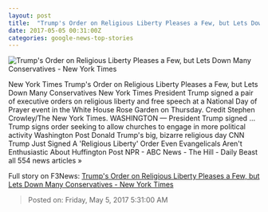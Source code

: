 ```yaml
---
layout: post
title:  "Trump's Order on Religious Liberty Pleases a Few, but Lets Down Many Conservatives - New York Times"
date: 2017-05-05 00:31:00Z
categories: google-news-top-stories
---
```


![Trump's Order on Religious Liberty Pleases a Few, but Lets Down Many Conservatives - New York Times](https://static01.nyt.com/images/2017/05/05/us/05religion/05religion-facebookJumbo.jpg)

New York Times Trump's Order on Religious Liberty Pleases a Few, but Lets Down Many Conservatives New York Times President Trump signed a pair of executive orders on religious liberty and free speech at a National Day of Prayer event in the White House Rose Garden on Thursday. Credit Stephen Crowley/The New York Times. WASHINGTON — President Trump signed ... Trump signs order seeking to allow churches to engage in more political activity Washington Post Donald Trump's big, bizarre religious day CNN Trump Just Signed A 'Religious Liberty' Order Even Evangelicals Aren't Enthusiastic About Huffington Post NPR - ABC News - The Hill - Daily Beast all 554 news articles »


Full story on F3News: [Trump's Order on Religious Liberty Pleases a Few, but Lets Down Many Conservatives - New York Times](http://www.f3nws.com/n/WDGxWE)

> Posted on: Friday, May 5, 2017 5:31:00 AM

